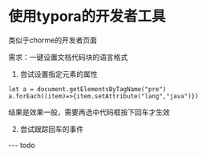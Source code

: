# 使用typora的开发者工具

类似于chorme的开发者页面

需求：一键设置文档代码块的语言格式

1. 尝试设置指定元素的属性

```
let a = document.getElementsByTagName("pre")
a.forEach((item)=>{item.setAttribute("lang","java")})
```

结果是效果一般，需要再选中代码框按下回车才生效

2. 尝试跟踪回车的事件

   

--- todo